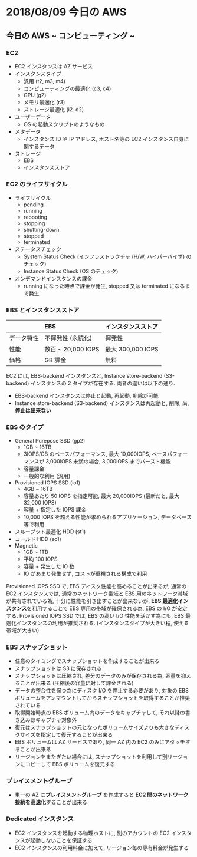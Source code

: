 # 2018/08/09 今日の AWS

## 今日の AWS ~ コンピューティング ~

### EC2

* EC2 インスタンスは AZ サービス
* インスタンスタイプ
    * 汎用 (t2, m3, m4)
    * コンピューティングの最適化 (c3, c4)
    * GPU (g2)
    * メモリ最適化 (r3)
    * ストレージ最適化 (i2. d2)
* ユーザーデータ
    * OS の起動スクリプトのようなもの
* メタデータ
    * インスタンス ID や IP アドレス, ホスト名等の EC2 インスタンス自身に関するデータ
* ストレージ
    * EBS
    * インスタンスストア

### EC2 のライフサイクル

* ライフサイクル
    * pending
    * running
    * rebooting
    * stopping
    * shutting-down
    * stopped
    * terminated
* ステータスチェック
    * System Status Check (インフラストラクチャ (H/W, ハイパーバイザ) のチェック)
    * Instance Status Check (OS のチェック)
* オンデマンドインスタンスの課金
    * running になった時点で課金が発生, stopped 又は terminated になるまで発生

### EBS とインスタンスストア

| | **EBS** | **インスタンスストア** |
|:---|:---|:---|
| データ特性 | 不揮発性 (永続化) | 揮発性 |
| 性能 | 数百 ~ 20,000 IOPS | 最大 300,000 IOPS |
| 価格 | GB 課金 | 無料 |

EC2 には, EBS-backend インスタンスと, Instance store-backend (S3-backend) インスタンスの 2 タイプが存在する. 両者の違いは以下の通り.

* EBS-backend インスタンスは停止と起動, 再起動, 削除が可能
* Instance store-backend (S3-backend) インスタンスは再起動と, 削除, 尚, **停止は出来ない**

### EBS のタイプ

* General Purepose SSD (gp2)
    * 1GB ~ 16TB
    * 3IOPS/GB のベースパフォーマンス, 最大 10,000IOPS, ベースパフォーマンスが 3,000IOPS 未満の場合, 3,000IOPS までバースト機能
    * 容量課金
    * 一般的な利用 (汎用)
* Provisioned IOPS SSD (io1)
    * 4GB ~ 16TB
    * 容量あたり 50 IOPS を指定可能, 最大 20,000IOPS (最新だと, 最大 32,000 IOPS)
    * 容量 + 指定した IOPS 課金
    * 10,000 IOPS を超える性能が求められるアプリケーション, データベース等で利用
* スループット最適化 HDD (st1)
* コールド HDD (sc1)
* Magnetic
    * 1GB ~ 1TB
    * 平均 100 IOPS
    * 容量 + 発生した IO 数
    * IO があまり発生せず, コストが重視される構成で利用

Provisioned IOPS SSD で, EBS ディスク性能を高めることが出来るが, 通常の EC2 インスタンスでは, 通常のネットワーク帯域と EBS 用のネットワーク帯域が共有されている為, 十分に性能を引き出すことが出来ないが, **EBS 最適化インスタンス**を利用することで EBS 専用の帯域が確保される為, EBS の I/O が安定する. Provisioned IOPS SSD では, EBS の高い I/O 性能を活かす為にも, EBS 最適化インスタンスの利用が推奨される. (インスタンスタイプが大きい程, 使える帯域が大きい)

### EBS スナップショット

* 任意のタイミングでスナップショットを作成することが出来る
* スナップショットは S3 に保存される
* スナップショットは圧縮され, 差分のデータのみが保存される為, 容量を抑えることが出来る (圧縮後の容量に対して課金される)
* データの整合性を保つ為にディスク I/O を停止する必要があり, 対象の EBS ボリュームをアンマウントしてからスナップショットを取得することが推奨されている
* 取得開始時点の EBS ボリューム内のデータをキャプチャして, それ以降の書き込みはキャプチャ対象外
* 復元はスナップショットの元となったボリュームサイズよりも大きなディスクサイズを指定して復元することが出来る
* EBS ボリュームは AZ サービスであり, 同一 AZ 内の EC2 のみにアタッチすることが出来る
* リージョンをまたぎたい場合には, スナップショットを利用して別リージョンにコピーして EBS ボリュームを復元する 

### プレイスメントグループ

* 単一の AZ に**プレイスメントグループ** を作成すると **EC2 間のネットワーク接続を高速化**することが出来る

### Dedicated インスタンス

* EC2 インスタンスを起動する物理ホストに, 別のアカウントの EC2 インスタンスが起動しないことを保証する
* EC2 インスタンスの利用料金に加えて, リージョン毎の専有料金が発生する
